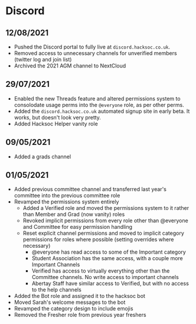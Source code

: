 # Discord

## 12/08/2021

* Pushed the Discord portal to fully live at `discord.hacksoc.co.uk`.
* Removed access to unnecessary channels for unverified members \(twitter log and join list\)
* Archived the 2021 AGM channel to NextCloud

## 29/07/2021

* Enabled the new Threads feature and altered permissions system to consolodate usage perms into the `@everyone` role, as per other perms.
* Added the `discord.hacksoc.co.uk` automated signup site in early beta. It works, but doesn't look very pretty.
* Added Hacksoc Helper vanity role

## 09/05/2021

* Added a grads channel

## 01/05/2021

* Added previous committee channel and transferred last year's committee into the previous committee role
* Revamped the permissions system entirely
  * Added a Verified role and moved the permissions system to it rather than Member and Grad \(now vanity\) roles
  * Revoked implicit permissions from every role other than @everyone and Committee for easy permission handling
  * Reset explicit channel permissions and moved to implicit category permissions for roles where possible \(setting overrides where necessary\)
    * @everyone has read access to some of the Important category
    * Student Association has the same access, with a couple more Important Channels
    * Verified has access to virtually everything other than the Committee channels. No write access to important channels
    * Abertay Staff have similar access to Verified, but with no access to the help channels
* Added the Bot role and assigned it to the hacksoc bot
* Moved Sarah's welcome messages to the bot
* Revamped the category design to include emojis
* Removed the Fresher role from previous year freshers

